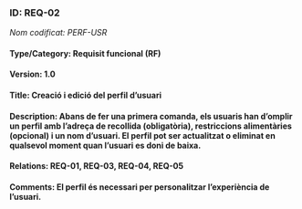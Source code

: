 ### ID: REQ-02
_Nom codificat: PERF-USR_
#### Type/Category: Requisit funcional (RF)
#### Version: 1.0
#### Title: Creació i edició del perfil d’usuari
#### Description: Abans de fer una primera comanda, els usuaris han d’omplir un perfil amb l’adreça de recollida (obligatòria), restriccions alimentàries (opcional) i un nom d’usuari. El perfil pot ser actualitzat o eliminat en qualsevol moment quan l’usuari es doni de baixa.
#### Relations: REQ-01, REQ-03, REQ-04, REQ-05
#### Comments: El perfil és necessari per personalitzar l’experiència de l’usuari.
